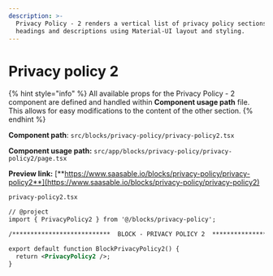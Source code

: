 ```yaml
---
description: >-
  Privacy Policy - 2 renders a vertical list of privacy policy sections with
  headings and descriptions using Material-UI layout and styling.
---
```


# Privacy policy 2

{% hint style="info" %}
All available props for the Privacy Policy - 2 component are defined and handled within **Component usage path** file. This allows for easy modifications to the content of the other section.
{% endhint %}

**Component path**: `src/blocks/privacy-policy/privacy-policy2.tsx`

**Component usage path:**  `src/app/blocks/privacy-policy/privacy-policy2/page.tsx`

**Preview link:** [**https://www.saasable.io/blocks/privacy-policy/privacy-policy2**](https://www.saasable.io/blocks/privacy-policy/privacy-policy2)



```svg
privacy-policy2.tsx

// @project
import { PrivacyPolicy2 } from '@/blocks/privacy-policy';

/***************************  BLOCK - PRIVACY POLICY 2  ***************************/

export default function BlockPrivacyPolicy2() {
  return <PrivacyPolicy2 />;
}


```
